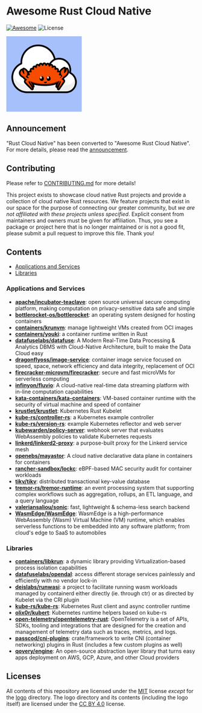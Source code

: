 # Awesome Rust Cloud Native

[![Awesome](https://cdn.rawgit.com/sindresorhus/awesome/d7305f38d29fed78fa85652e3a63e154dd8e8829/media/badge.svg)](https://github.com/sindresorhus/awesome)
![License](https://img.shields.io/github/license/awesome-rust-cloud-native/awesome-rust-cloud-native)

<img src="./logo/img/awesome-rust-cloud-native-logo.png" alt="Awesome Rust Cloud Native logo, which features the Ferris crab mascot on a white cloud with a light blue background." width="200">

## Announcement

"Rust Cloud Native" has been converted to "Awesome Rust Cloud Native".
For more details, please read the [announcement](./ANNOUNCEMENT.md).

## Contributing

Please refer to [CONTRIBUTING.md](./CONTRIBUTING.md) for more details!

This project exists to showcase cloud native Rust projects and provide a collection of cloud native Rust resources.
We feature projects that exist in our space for the purpose of connecting our greater community, but _we are not affiliated with these projects unless specified_.
Explicit consent from maintainers and owners must be given for affiliation.
Thus, you see a package or project here that is no longer maintained or is not a good fit, please submit a pull request to improve this file.
Thank you!

## Contents

- [Applications and Services](#applications-and-services)
- [Libraries](#libraries)

### Applications and Services

- **[apache/incubator-teaclave](https://github.com/apache/incubator-teaclave)**: open source universal secure computing platform, making computation on privacy-sensitive data safe and simple
- **[bottlerocket-os/bottlerocket](https://github.com/bottlerocket-os/bottlerocket)**: an operating system designed for hosting containers
- **[containers/krunvm](https://github.com/containers/krunvm)**: manage lightweight VMs created from OCI images
- **[containers/youki](https://github.com/containers/youki)**: a container runtime written in Rust
- **[datafuselabs/datafuse](https://github.com/datafuselabs/datafuse)**: A Modern Real-Time Data Processing & Analytics DBMS with Cloud-Native Architecture, built to make the Data Cloud easy
- **[dragonflyoss/image-service](https://github.com/dragonflyoss/image-service)**: container image service focused on speed, space, network efficiency and data integrity, replacement of OCI
- **[firecracker-microvm/firecracker](https://github.com/firecracker-microvm/firecracker)**: secure and fast microVMs for serverless computing
- **[infinyon/fluvio](https://github.com/infinyon/fluvio)**: A cloud-native real-time data streaming platform with in-line computation capabilities
- **[kata-containers/kata-containers](https://github.com/kata-containers/kata-containers)**: VM-based container runtime with the security of virtual machine and speed of container
- **[krustlet/krustlet](https://github.com/krustlet/krustlet)**: Kubernetes Rust Kubelet
- **[kube-rs/controller-rs](https://github.com/kube-rs/controller-rs)**: a Kubernetes example controller
- **[kube-rs/version-rs](https://github.com/kube-rs/version-rs)**: example Kubernetes reflector and web server
- **[kubewarden/policy-server](https://github.com/kubewarden/policy-server)**: webhook server that evaluates WebAssembly policies to validate Kubernetes requests
- **[linkerd/linkerd2-proxy](https://github.com/linkerd/linkerd2-proxy)**: a purpose-built proxy for the Linkerd service mesh
- **[openebs/mayastor](https://github.com/openebs/mayastor)**: A cloud native declarative data plane in containers for containers
- **[rancher-sandbox/lockc](https://github.com/rancher-sandbox/lockc)**: eBPF-based MAC security audit for container workloads
- **[tikv/tikv](https://github.com/tikv/tikv)**: distributed transactional key-value database
- **[tremor-rs/tremor-runtime](https://github.com/tremor-rs/tremor-runtime)**: an event processing system that supporting complex workflows such as aggregation, rollups, an ETL language, and a query language
- **[valeriansaliou/sonic](https://github.com/valeriansaliou/sonic)**: fast, lightweight & schema-less search backend
- **[WasmEdge/WasmEdge](https://wasmedge.org)**: WasmEdge is a high-performance WebAssembly (Wasm) Virtual Machine (VM) runtime, which enables serverless functions to be embedded into any software platform; from cloud's edge to SaaS to automobiles

### Libraries

- **[containers/libkrun](https://github.com/containers/libkrun)**: a dynamic library providing Virtualization-based process isolation capabilities
- **[datafuselabs/opendal](https://github.com/datafuselabs/opendal)**: access different storage services painlessly and efficiently with no vendor lock-in
- **[deislabs/runwasi](https://github.com/deislabs/runwasi)**: a project to facilitate running wasm workloads managed by containerd either directly (ie. through ctr) or as directed by Kubelet via the CRI plugin
- **[kube-rs/kube-rs](https://github.com/kube-rs/kube-rs)**: Kubernetes Rust client and async controller runtime
- **[olix0r/kubert](https://github.com/olix0r/kubert)**: Kubernetes runtime helpers based on kube-rs
- **[open-telemetry/opentelemetry-rust](https://github.com/open-telemetry/opentelemetry-rust)**: OpenTelemetry is a set of APIs, SDKs, tooling and integrations that are designed for the creation and management of telemetry data such as traces, metrics, and logs.
- **[passcod/cni-plugins](https://github.com/passcod/cni-plugins)**: crate/framework to write CNI (container networking) plugins in Rust (includes a few custom plugins as well)
- **[qovery/engine](https://github.com/Qovery/engine)**: An open-source abstraction layer library that turns easy apps deployment on AWS, GCP, Azure, and other Cloud providers

## Licenses

All contents of this repository are licensed under the [MIT](https://opensource.org/licenses/MIT) license _except_ for the [logo](./logo) directory.
The logo directory and its contents (including the logo itself) are licensed under the [CC BY 4.0](https://creativecommons.org/licenses/by/4.0/) license.
